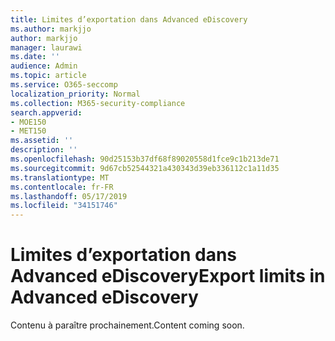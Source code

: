 ```yaml
---
title: Limites d’exportation dans Advanced eDiscovery
ms.author: markjjo
author: markjjo
manager: laurawi
ms.date: ''
audience: Admin
ms.topic: article
ms.service: O365-seccomp
localization_priority: Normal
ms.collection: M365-security-compliance
search.appverid:
- MOE150
- MET150
ms.assetid: ''
description: ''
ms.openlocfilehash: 90d25153b37df68f89020558d1fce9c1b213de71
ms.sourcegitcommit: 9d67cb52544321a430343d39eb336112c1a11d35
ms.translationtype: MT
ms.contentlocale: fr-FR
ms.lasthandoff: 05/17/2019
ms.locfileid: "34151746"
---
```

# <a name="export-limits-in-advanced-ediscovery"></a><span data-ttu-id="63132-102">Limites d’exportation dans Advanced eDiscovery</span><span class="sxs-lookup"><span data-stu-id="63132-102">Export limits in Advanced eDiscovery</span></span>

<span data-ttu-id="63132-103">Contenu à paraître prochainement.</span><span class="sxs-lookup"><span data-stu-id="63132-103">Content coming soon.</span></span>